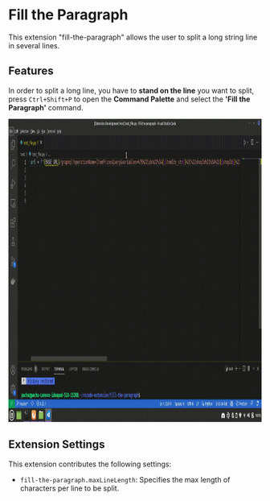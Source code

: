 # Fill the Paragraph

This extension "fill-the-paragraph" allows the user to split a long string line in several lines.

## Features

In order to split a long line, you have to **stand on the line** you want to split, press `Ctrl+Shift+P` to open the **Command Palette** and select the **'Fill the Paragraph'** command.

<img src=https://raw.githubusercontent.com/HernanMendes/fill-the-paragraph/master/images/fill-the-paragraph.gif width=1029 height=602>

## Extension Settings

This extension contributes the following settings:

* `fill-the-paragraph.maxLineLength`: Specifies the max length of characters per line to be split.
